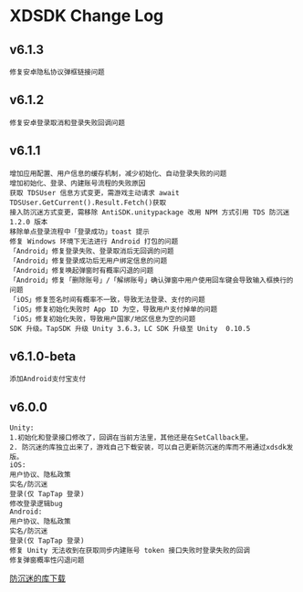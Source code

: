 # XDSDK Change Log

## v6.1.3
```
修复安卓隐私协议弹框链接问题
```

## v6.1.2
```
修复安卓登录取消和登录失败回调问题
```

## v6.1.1
```
增加应用配置、用户信息的缓存机制，减少初始化、自动登录失败的问题
增加初始化、登录、内建账号流程的失败原因
获取 TDSUser 信息方式变更，需游戏主动请求 await TDSUser.GetCurrent().Result.Fetch()获取
接入防沉迷方式变更，需移除 AntiSDK.unitypackage 改用 NPM 方式引用 TDS 防沉迷 1.2.0 版本
移除单点登录流程中「登录成功」toast 提示
修复 Windows 环境下无法进行 Android 打包的问题
「Android」修复登录失败、登录取消后无回调的问题
「Android」修复登录成功后无用户绑定信息的问题
「Android」修复唤起弹窗时有概率闪退的问题
「Android」修复「删除账号」/「解绑账号」确认弹窗中用户使用回车键会导致输入框换行的问题
「iOS」修复签名时间有概率不一致，导致无法登录、支付的问题
「iOS」修复初始化失败时 App ID 为空，导致用户支付掉单的问题
「iOS」修复初始化失败，导致用户国家/地区信息为空的问题
SDK 升级。TapSDK 升级 Unity 3.6.3，LC SDK 升级至 Unity  0.10.5
```
## v6.1.0-beta
```
添加Android支付宝支付
```
## v6.0.0 
```
Unity:
1.初始化和登录接口修改了，回调在当前方法里，其他还是在SetCallback里。
2. 防沉迷的库独立出来了，游戏自己下载安装，可以自己更新防沉迷的库而不用通过xdsdk发版。
iOS:
用户协议、隐私政策
实名/防沉迷
登录(仅 TapTap 登录)
修改登录逻辑bug
Android:
用户协议、隐私政策
实名/防沉迷
登录(仅 TapTap 登录)
修复 Unity 无法收到在获取同步内建账号 token 接口失败时登录失败的回调
修复弹窗概率性闪退问题
```
[防沉迷的库下载](https://github.com/xd-platform/xd_sdk_resource/blob/master/Unity_CN/AntiSDK.unitypackage)
